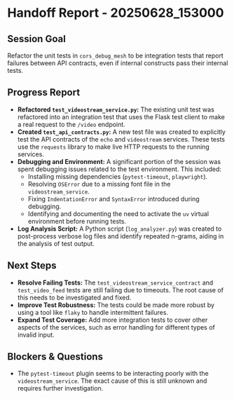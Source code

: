 # Handoff Report - 20250628_153000

## Session Goal
Refactor the unit tests in `cors_debug_mesh` to be integration tests that report failures between API contracts, even if internal constructs pass their internal tests.

## Progress Report
*   **Refactored `test_videostream_service.py`:** The existing unit test was refactored into an integration test that uses the Flask test client to make a real request to the `/video` endpoint.
*   **Created `test_api_contracts.py`:** A new test file was created to explicitly test the API contracts of the `echo` and `videostream` services. These tests use the `requests` library to make live HTTP requests to the running services.
*   **Debugging and Environment:** A significant portion of the session was spent debugging issues related to the test environment. This included:
    *   Installing missing dependencies (`pytest-timeout`, `playwright`).
    *   Resolving `OSError` due to a missing font file in the `videostream_service`.
    *   Fixing `IndentationError` and `SyntaxError` introduced during debugging.
    *   Identifying and documenting the need to activate the `uv` virtual environment before running tests.
*   **Log Analysis Script:** A Python script (`log_analyzer.py`) was created to post-process verbose log files and identify repeated n-grams, aiding in the analysis of test output.

## Next Steps
*   **Resolve Failing Tests:** The `test_videostream_service_contract` and `test_video_feed` tests are still failing due to timeouts. The root cause of this needs to be investigated and fixed.
*   **Improve Test Robustness:** The tests could be made more robust by using a tool like `flaky` to handle intermittent failures.
*   **Expand Test Coverage:** Add more integration tests to cover other aspects of the services, such as error handling for different types of invalid input.

## Blockers & Questions
*   The `pytest-timeout` plugin seems to be interacting poorly with the `videostream_service`. The exact cause of this is still unknown and requires further investigation.
